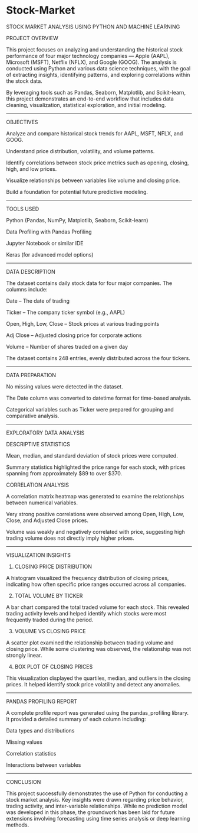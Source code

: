 # Stock-Market

STOCK MARKET ANALYSIS USING PYTHON AND MACHINE LEARNING

PROJECT OVERVIEW

This project focuses on analyzing and understanding the historical stock performance of four major technology companies — Apple (AAPL), Microsoft (MSFT), Netflix (NFLX), and Google (GOOG). The analysis is conducted using Python and various data science techniques, with the goal of extracting insights, identifying patterns, and exploring correlations within the stock data.

By leveraging tools such as Pandas, Seaborn, Matplotlib, and Scikit-learn, this project demonstrates an end-to-end workflow that includes data cleaning, visualization, statistical exploration, and initial modeling.


---

OBJECTIVES

Analyze and compare historical stock trends for AAPL, MSFT, NFLX, and GOOG.

Understand price distribution, volatility, and volume patterns.

Identify correlations between stock price metrics such as opening, closing, high, and low prices.

Visualize relationships between variables like volume and closing price.

Build a foundation for potential future predictive modeling.



---

TOOLS USED

Python (Pandas, NumPy, Matplotlib, Seaborn, Scikit-learn)

Data Profiling with Pandas Profiling

Jupyter Notebook or similar IDE

Keras (for advanced model options)



---

DATA DESCRIPTION

The dataset contains daily stock data for four major companies. The columns include:

Date – The date of trading

Ticker – The company ticker symbol (e.g., AAPL)

Open, High, Low, Close – Stock prices at various trading points

Adj Close – Adjusted closing price for corporate actions

Volume – Number of shares traded on a given day


The dataset contains 248 entries, evenly distributed across the four tickers.


---

DATA PREPARATION

No missing values were detected in the dataset.

The Date column was converted to datetime format for time-based analysis.

Categorical variables such as Ticker were prepared for grouping and comparative analysis.



---

EXPLORATORY DATA ANALYSIS

DESCRIPTIVE STATISTICS

Mean, median, and standard deviation of stock prices were computed.

Summary statistics highlighted the price range for each stock, with prices spanning from approximately $89 to over $370.


CORRELATION ANALYSIS

A correlation matrix heatmap was generated to examine the relationships between numerical variables.

Very strong positive correlations were observed among Open, High, Low, Close, and Adjusted Close prices.

Volume was weakly and negatively correlated with price, suggesting high trading volume does not directly imply higher prices.



---

VISUALIZATION INSIGHTS

1. CLOSING PRICE DISTRIBUTION

A histogram visualized the frequency distribution of closing prices, indicating how often specific price ranges occurred across all companies.

2. TOTAL VOLUME BY TICKER

A bar chart compared the total traded volume for each stock. This revealed trading activity levels and helped identify which stocks were most frequently traded during the period.

3. VOLUME VS CLOSING PRICE

A scatter plot examined the relationship between trading volume and closing price. While some clustering was observed, the relationship was not strongly linear.

4. BOX PLOT OF CLOSING PRICES

This visualization displayed the quartiles, median, and outliers in the closing prices. It helped identify stock price volatility and detect any anomalies.


---

PANDAS PROFILING REPORT

A complete profile report was generated using the pandas_profiling library. It provided a detailed summary of each column including:

Data types and distributions

Missing values

Correlation statistics

Interactions between variables



---

CONCLUSION

This project successfully demonstrates the use of Python for conducting a stock market analysis. Key insights were drawn regarding price behavior, trading activity, and inter-variable relationships. While no prediction model was developed in this phase, the groundwork has been laid for future extensions involving forecasting using time series analysis or deep learning methods.
